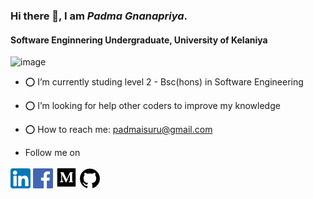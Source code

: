 
<!--
**PadmaGnanapriya/PadmaGnanapriya** is a ✨ _special_ ✨ repository because its `README.md` (this file) appears on your GitHub profile.

Here are some ideas to get you started:

- 🔭 I’m currently working on ...
- 🌱 I’m currently learning ...
- 👯 I’m looking to collaborate on ...
- 🤔 I’m looking for help with ...
- 💬 Ask me about ...
- 📫 How to reach me: ...
- 😄 Pronouns: ...
- ⚡ Fun fact: ...
-->
### Hi there 👋, I am *Padma Gnanapriya*.  
#### Software Enginnering Undergraduate, University of Kelaniya

![image](https://drive.google.com/uc?export=view&id=1w7FWHOLtiIJ25QUZ6uJ_a1C-jWet_Wmg)

- ⭕ I’m currently studing level 2 - Bsc(hons) in Software Engineering 
- ⭕ I’m looking for help other coders to improve my knowledge
- ⭕ How to reach me: padmaisuru@gmail.com

- Follow me on


[![Padma](https://github.com/PadmaGnanapriya/PadmaGnanapriya/blob/master/linkedin.png)](https://www.linkedin.com/in/padma-gnanapriya-16b515180)
[![Padma](https://github.com/PadmaGnanapriya/PadmaGnanapriya/blob/master/facebook.png)](https://www.facebook.com/padma.kalhara/)
[![Padma](https://github.com/PadmaGnanapriya/PadmaGnanapriya/blob/master/medium.png)](https://medium.com/@padmaisuru)
[![Padma](https://github.com/PadmaGnanapriya/PadmaGnanapriya/blob/master/github.png)](https://github.com/PadmaGnanapriya)


